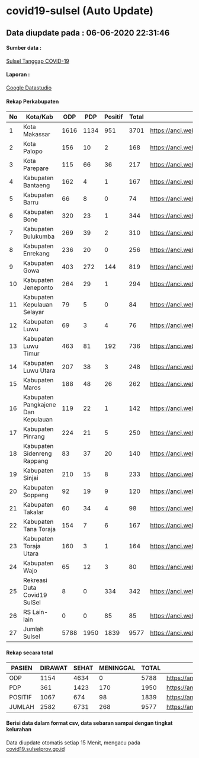 
# covid19-sulsel (Auto Update)

## Data diupdate pada : 06-06-2020 22:31:46

#### Sumber data :
[Sulsel Tanggap COVID-19](https://covid19.sulselprov.go.id)

#### Laporan :
[Google Datastudio](https://datastudio.google.com/s/jythWGc1j4w)

#### Rekap Perkabupaten 
|No|Kota/Kab|ODP|PDP|Positif|Total|Link|
| --- | --- | --- | --- | --- | --- | --- |
|1|Kota Makassar|1616|1134|951|3701|https://anci.web.id/cor/kota_makassar|
|2|Kota Palopo|156|10|2|168|https://anci.web.id/cor/kota_palopo|
|3|Kota Parepare|115|66|36|217|https://anci.web.id/cor/kota_parepare|
|4|Kabupaten Bantaeng|162|4|1|167|https://anci.web.id/cor/kabupaten_bantaeng|
|5|Kabupaten Barru|66|8|0|74|https://anci.web.id/cor/kabupaten_barru|
|6|Kabupaten Bone|320|23|1|344|https://anci.web.id/cor/kabupaten_bone|
|7|Kabupaten Bulukumba|269|39|2|310|https://anci.web.id/cor/kabupaten_bulukumba|
|8|Kabupaten Enrekang|236|20|0|256|https://anci.web.id/cor/kabupaten_enrekang|
|9|Kabupaten Gowa|403|272|144|819|https://anci.web.id/cor/kabupaten_gowa|
|10|Kabupaten Jeneponto|264|29|1|294|https://anci.web.id/cor/kabupaten_jeneponto|
|11|Kabupaten Kepulauan Selayar|79|5|0|84|https://anci.web.id/cor/kabupaten_kepulauan_selayar|
|12|Kabupaten Luwu|69|3|4|76|https://anci.web.id/cor/kabupaten_luwu|
|13|Kabupaten Luwu Timur|463|81|192|736|https://anci.web.id/cor/kabupaten_luwu_timur|
|14|Kabupaten Luwu Utara|207|38|3|248|https://anci.web.id/cor/kabupaten_luwu_utara|
|15|Kabupaten Maros|188|48|26|262|https://anci.web.id/cor/kabupaten_maros|
|16|Kabupaten Pangkajene Dan Kepulauan|119|22|1|142|https://anci.web.id/cor/kabupaten_pangkajene_dan_kepulauan|
|17|Kabupaten Pinrang|224|21|5|250|https://anci.web.id/cor/kabupaten_pinrang|
|18|Kabupaten Sidenreng Rappang|83|37|20|140|https://anci.web.id/cor/kabupaten_sidenreng_rappang|
|19|Kabupaten Sinjai|210|15|8|233|https://anci.web.id/cor/kabupaten_sinjai|
|20|Kabupaten Soppeng|92|19|9|120|https://anci.web.id/cor/kabupaten_soppeng|
|21|Kabupaten Takalar|60|34|4|98|https://anci.web.id/cor/kabupaten_takalar|
|22|Kabupaten Tana Toraja|154|7|6|167|https://anci.web.id/cor/kabupaten_tana_toraja|
|23|Kabupaten Toraja Utara|160|3|1|164|https://anci.web.id/cor/kabupaten_toraja_utara|
|24|Kabupaten Wajo|65|12|3|80|https://anci.web.id/cor/kabupaten_wajo|
|25|Rekreasi Duta Covid19 SulSel|8|0|334|342|https://anci.web.id/cor/rekreasi_duta_covid19_sulsel|
|26|RS Lain-lain|0|0|85|85|https://anci.web.id/cor/rs_lain-lain|
|27|Jumlah Sulsel|5788|1950|1839|9577|https://anci.web.id/cor/jumlah_sulsel|

#### Rekap secara total

| PASIEN | DIRAWAT | SEHAT | MENINGGAL | TOTAL | LINK |
| ---- | -------- | ---- | ---- |  ---- | ---- |
| ODP | 1154 | 4634 | 0 | 5788 | https://anci.web.id/cor/odp_detail.html |
| PDP | 361 | 1423 | 170 | 1950 | https://anci.web.id/cor/pdp_detail.html |
| POSITIF | 1067 | 674 | 98 | 1839 | https://anci.web.id/cor/positif_detail.html |
| JUMLAH | 2582 | 6731 | 268 | 9577 | https://anci.web.id/cor/jumlah_sulsel/ |

 
#### Berisi data dalam format csv, data sebaran sampai dengan tingkat kelurahan

Data diupdate otomatis setiap 15 Menit, mengacu pada [covid19.sulselprov.go.id](https://covid19.sulselprov.go.id)

